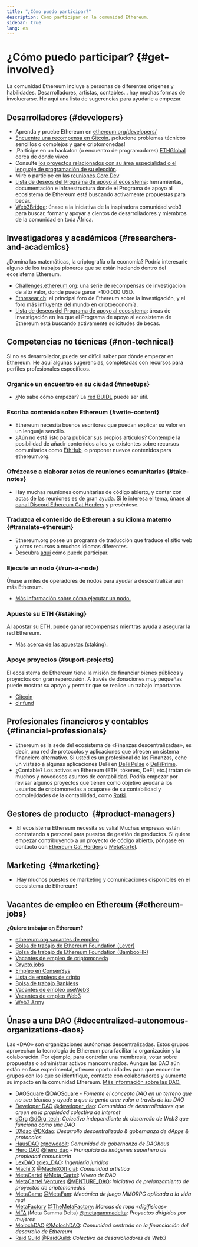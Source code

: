 ```yaml
---
title: "¿Cómo puedo participar?"
description: Cómo participar en la comunidad Ethereum.
sidebar: true
lang: es
---
```


# ¿Cómo puedo participar? {#get-involved}

La comunidad Ethereum incluye a personas de diferentes orígenes y habilidades. Desarrolladores, artistas, contables... hay muchas formas de involucrarse. He aquí una lista de sugerencias para ayudarle a empezar.

## Desarrolladores <Emoji text=":computer:" size={1} /> {#developers}

- Aprenda y pruebe Ethereum en [ethereum.org/developers/](/developers/)
- [Encuentre una recompensa en Gitcoin](https://gitcoin.co/), ¡solucione problemas técnicos sencillos o complejos y gane criptomonedas!
- ¡Participe en un hackaton (o encuentro de programadores) [ETHGlobal](http://ethglobal.co/) cerca de donde viveo
- Consulte [los proyectos relacionados con su área especialidad o el lenguaje de programación de su elección](/developers/docs/programming-languages/).
- Mire o participe en las [reuniones Core Dev](https://www.youtube.com/playlist?list=PLaM7G4Llrb7zfMXCZVEXEABT8OSnd4-7w)
- [Lista de deseos del Programa de apoyo al ecosistema](https://esp.ethereum.foundation/wishlist/): herramientas, documentación e infraestructura donde el Programa de apoyo al ecosistema de Ethereum está buscando activamente propuestas para becar.
- [Web3Bridge](https://www.web3bridge.com/): únase a la iniciativa de la inspiradora comunidad web3 para buscar, formar y apoyar a cientos de desarrolladores y miembros de la comunidad en toda África.

## Investigadores y académicos <Emoji text=":mag:" size={1} /> {#researchers-and-academics}

¿Domina las matemáticas, la criptografía o la economía? Podría interesarle alguno de los trabajos pioneros que se están haciendo dentro del ecosistema Ethereum.

- [Challenges.ethereum.org](https://challenges.ethereum.org/): una serie de recompensas de investigación de alto valor, donde puede ganar >100.000 USD.
- [Ethresear.ch](https://ethresear.ch): el principal foro de Ethereum sobre la investigación, y el foro más influyente del mundo en criptoeconomía.
- [Lista de deseos del Programa de apoyo al ecosistema](https://esp.ethereum.foundation/wishlist/): áreas de investigación en las que el Programa de apoyo al ecosistema de Ethereum está buscando activamente solicitudes de becas.

## Competencias no técnicas <Emoji text=":briefcase:" size={1} /> {#non-technical}

Si no es desarrollador, puede ser difícil saber por dónde empezar en Ethereum. He aquí algunas sugerencias, completadas con recursos para perfiles profesionales específicos.

### Organice un encuentro en su ciudad {#meetups}

- ¿No sabe cómo empezar? La [red BUIDL](https://consensys.net/developers/buidlnetwork/) puede ser útil.

### Escriba contenido sobre Ethereum {#write-content}

- Ethereum necesita buenos escritores que puedan explicar su valor en un lenguaje sencillo.
- ¿Aún no está listo para publicar sus propios artículos? Contemple la posibilidad de añadir contenidos a los ya existentes sobre recursos comunitarios como [EthHub](https://docs.ethhub.io/), o proponer nuevos contenidos para ethereum.org.

### Ofrézcase a elaborar actas de reuniones comunitarias {#take-notes}

- Hay muchas reuniones comunitarias de código abierto, y contar con actas de las reuniones es de gran ayuda. Si le interesa el tema, únase al [ canal Discord Ethereum Cat Herders](https://discord.com/invite/Nz6rtfJ8Cu) y preséntese.

### Traduzca el contenido de Ethereum a su idioma materno {#translate-ethereum}

- Ethereum.org posee un programa de traducción que traduce el sitio web y otros recursos a muchos idiomas diferentes.
- Descubra [aquí](/contributing/translation-program) cómo puede participar.

### Ejecute un nodo {#run-a-node}

Únase a miles de operadores de nodos para ayudar a descentralizar aún más Ethereum.

- [Más información sobre cómo ejecutar un nodo.](/developers/docs/nodes-and-clients/run-a-node/)

### Apueste su ETH {#staking}

Al apostar su ETH, puede ganar recompensas mientras ayuda a asegurar la red Ethereum.

- [Más acerca de las apuestas (staking).](/staking/)

### Apoye proyectos {#suport-projects}

El ecosistema de Ethereum tiene la misión de financiar bienes públicos y proyectos con gran repercusión. A través de donaciones muy pequeñas puede mostrar su apoyo y permitir que se realice un trabajo importante.

- [Gitcoin](https://gitcoin.co/fund)
- [clr.fund](https://clr.fund/#/about)

## Profesionales financieros y contables <Emoji text=":chart_with_upwards_trend:" size={1} /> {#financial-professionals}

- Ethereum es la sede del ecosistema de «Finanzas descentralizadas», es decir, una red de protocolos y aplicaciones que ofrecen un sistema financiero alternativo. Si usted es un profesional de las Finanzas, eche un vistazo a algunas aplicaciones DeFi en [DeFi Pulse](https://defipulse.com/) o [DeFiPrime](https://defiprime.com).
- ¿Contable? Los activos en Ethereum (ETH, tókenes, DeFi, etc.) tratan de muchos y novedosos asuntos de contabilidad. Podría empezar por revisar algunos proyectos que tienen como objetivo ayudar a los usuarios de criptomonedas a ocuparse de su contabilidad y complejidades de la contabilidad, como [Rotki](https://rotki.com/).

## Gestores de producto <Emoji text=":fountain_pen:" size={1} />‍ {#product-managers}

- ¡El ecosistema Ethereum necesita su valía! Muchas empresas están contratando a personal para puestos de gestión de productos. Si quiere empezar contribuyendo a un proyecto de código abierto, póngase en contacto con [Ethereum Cat Herders](https://discord.com/invite/Nz6rtfJ8Cu) o [MetaCartel](https://www.metacartel.org/).

## Marketing <Emoji text=":megaphone:" size={1} />‍ {#marketing}

- ¡Hay muchos puestos de marketing y comunicaciones disponibles en el ecosistema de Ethereum!

## Vacantes de empleo en Ethereum {#ethereum-jobs}

**¿Quiere trabajar en Ethereum?**

- [ethereum.org vacantes de empleo](/about/#open-jobs)
- [Bolsa de trabajo de Ethereum Foundation (Lever)](https://jobs.lever.co/ethereumfoundation)
- [Bolsa de trabajo de Ethereum Foundation (BambooHR)](https://ethereum.bamboohr.com/jobs/)
- [Vacantes de empleo de criptomoneda](https://cryptocurrencyjobs.co/ethereum/)
- [Crypto.jobs](https://crypto.jobs/)
- [Empleo en ConsenSys](https://consensys.net/careers/)
- [Lista de empleos de cripto](https://cryptojobslist.com/ethereum-jobs)
- [Bolsa de trabajo Bankless](https://pallet.xyz/list/bankless/jobs)
- [Vacantes de empleo useWeb3](https://www.useweb3.xyz/jobs)
- [Vacantes de empleo Web3](https://web3.career)
- [Web3 Army](https://web3army.xyz/)

## Únase a una DAO {#decentralized-autonomous-organizations-daos}

Las «DAO» son organizaciones autónomas descentralizadas. Estos grupos aprovechan la tecnología de Ethereum para facilitar la organización y la colaboración. Por ejemplo, para controlar una membresía, votar sobre propuestas o administrar activos mancomunados. Aunque las DAO aún están en fase experimental, ofrecen oportunidades para que encuentre grupos con los que se identifique, contacte con colaboradores y aumente su impacto en la comunidad Ethereum. [Más información sobre las DAO.](/dao/)

- [DAOSquare](https://www.daosquare.io) [@DAOSquare](https://twitter.com/DAOSquare) - _Fomente el concepto DAO en un terreno que no sea técnico y ayude a que la gente cree valor a través de las DAO_
- [Developer DAO](https://www.developerdao.com/) [@developer_dao](https://twitter.com/developer_dao): _Comunidad de desarrolladores que creen en la propiedad colectiva de Internet_
- [dOrg](https://dOrg.tech) [@dOrg_tech](https://twitter.com/dOrg_tech): _Colectivo independiente de desarrollo de Web3 que funciona como una DAO_
- [DXdao](https://DXdao.eth.link/) [@DXdao](https://twitter.com/DXdao_): _Desarrollo descentralizado & gobernanza de dApps & protocolos_
- [HausDAO](https://daohaus.club) [@nowdaoit](https://twitter.com/nowdaoit): _Comunidad de gobernanza de DAOhaus_
- [Hero DAO](https://herodao.org/) [@hero_dao](https://twitter.com/hero_dao) - _Franquicia de imágenes superhero de propiedad comunitaria_
- [LexDAO](https://lexdao.coop) [@lex_DAO](https://twitter.com/lex_DAO): _Ingeniería jurídica_
- [Machi X](https://machix.com) [@MachiXOfficial](https://twitter.com/MachiXOfficial): _Comunidad artística_
- [MetaCartel](https://metacartel.org) [@Meta_Cartel](https://twitter.com/Meta_Cartel): _Vivero de DAO_
- [MetaCartel Ventures](https://metacartel.xyz) [@VENTURE_DAO](https://twitter.com/VENTURE_DAO): _Iniciativa de prelanzamiento de proyectos de criptomonedas_
- [MetaGame](https://metagame.wtf) [@MetaFam](https://twitter.com/MetaFam): _Mecánica de juego MMORPG aplicada a la vida real_
- [MetaFactory](https://metafactory.ai) [@TheMetaFactory](https://twitter.com/TheMetaFactory): _Marcas de ropa «digifísicas»_
- [ΜΓΔ](https://metagammadelta.com/) (Meta Gamma Delta) [@metagammadelta](https://twitter.com/metagammadelta): _Proyectos dirigidos por mujeres_
- [MolochDAO](https://molochdao.com) [@MolochDAO](https://twitter.com/MolochDAO): _Comunidad centrada en la financiación del desarrollo de Ethereum_
- [Raid Guild](https://raidguild.org) [@RaidGuild](https://twitter.com/RaidGuild): _Colectivo de desarrolladores de Web3_
